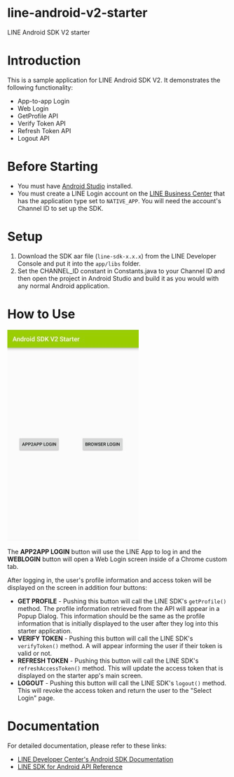 # line-android-v2-starter
LINE Android SDK V2 starter

# Introduction

This is a sample application for LINE Android SDK V2. It demonstrates the following functionality:

* App-to-app Login
* Web Login
* GetProfile API
* Verify Token API
* Refresh Token API
* Logout API

# Before Starting

* You must have [Android Studio](https://developer.android.com/studio/index.html) installed.
* You must create a LINE Login account on the [LINE Business Center](https://business.line.me) that has the application type set to `NATIVE_APP`. You will need the account's Channel ID to set up the SDK.

# Setup

1. Download the SDK aar file (`line-sdk-x.x.x`) from the LINE Developer Console and put it into the `app/libs` folder.
2. Set the CHANNEL_ID constant in Constants.java to your Channel ID and then open the project in Android Studio and build it as you would with any normal Android application.

# How to Use

<kbd><img src="app_screenshot.png"></kbd>

The **APP2APP LOGIN** button will use the LINE App to log in and the **WEBLOGIN** button will open a Web Login screen inside of a Chrome custom tab.

After logging in, the user's profile information and access token will be displayed on the screen in addition four buttons:

* **GET PROFILE** - Pushing this button will call the LINE SDK's `getProfile()` method. The profile information retrieved from the API will appear in a Popup Dialog.
This information should be the same as the profile information that is initially displayed to the user after they log into this starter application.
* **VERIFY TOKEN** - Pushing this button will call the LINE SDK's `verifyToken()` method. A will appear informing the user if their token is valid or not.
* **REFRESH TOKEN** - Pushing this button will call the LINE SDK's `refreshAccessToken()` method. This will update the access token that is displayed on the starter app's main screen.
* **LOGOUT** - Pushing this button will call the LINE SDK's `logout()` method. This will revoke the access token and return the user to the "Select Login" page.

# Documentation

For detailed documentation, please refer to these links:

* [LINE Developer Center's Android SDK Documentation](https://developers.line.me/android/overview)
* [LINE SDK for Android API Reference](https://devdocs.line.me/en/#line-sdk-for-android-api-reference)
